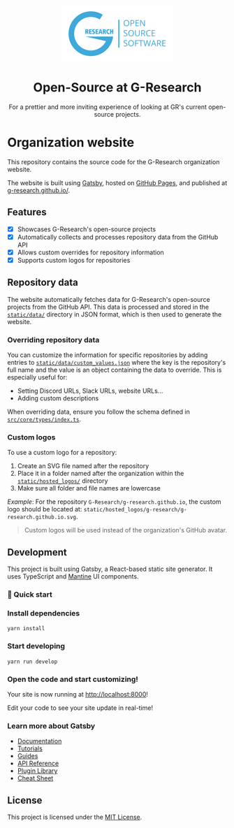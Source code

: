 <div align="center">
  <a href="https://g-research.github.io/">
    <img alt="G-Research" src="https://github.com/G-Research/brand/raw/main/logo/GR-OSS/logo.svg" height="128" />
  </a>
   <h1>Open-Source at G-Research</h1>
   <p>For a prettier and more inviting experience of looking at GR's current open-source projects.</p>
</div>

# Organization website

This repository contains the source code for the G-Research organization website.

The website is built using [Gatsby](https://www.gatsbyjs.com/), hosted on [GitHub Pages](https://pages.github.com/), and
published at [g-research.github.io/](https://g-research.github.io/).

## Features

-[x] Showcases G-Research's open-source projects
-[x] Automatically collects and processes repository data from the GitHub API
-[x] Allows custom overrides for repository information
-[x] Supports custom logos for repositories

## Repository data

The website automatically fetches data for G-Research's open-source projects from the GitHub API. This data is processed
and stored in the [`static/data/`](./static/data/) directory in JSON format, which is then used to generate the website.

### Overriding repository data

You can customize the information for specific repositories by adding entries
to [`static/data/custom_values.json`](./static/data/custom_values.json) where the key is the repository's full name and
the value is an object containing the data to override. This is especially useful for:

- Setting Discord URLs, Slack URLs, website URLs...
- Adding custom descriptions

When overriding data, ensure you follow the schema defined in [`src/core/types/index.ts`](./src/core/types/index.ts).

### Custom logos

To use a custom logo for a repository:

1. Create an SVG file named after the repository
2. Place it in a folder named after the organization within the [`static/hosted_logos/`](./static/hosted_logos/)
   directory
3. Make sure all folder and file names are lowercase

*Example*:
For the repository `G-Research/g-research.github.io`, the custom logo should be located
at: `static/hosted_logos/g-research/g-research.github.io.svg`.

> Custom logos will be used instead of the organization's GitHub avatar.

## Development

This project is built using Gatsby, a React-based static site generator. It uses TypeScript
and [Mantine](https://mantine.dev/) UI components.

### 🚀 Quick start

### Install dependencies

```shell
yarn install
```

### Start developing

```shell
yarn run develop
```

### Open the code and start customizing!

Your site is now running at [http://localhost:8000](http://localhost:8000)!

Edit your code to see your site update in real-time!

### Learn more about Gatsby

- [Documentation](https://www.gatsbyjs.com/docs/?utm_source=starter&utm_medium=readme&utm_campaign=minimal-starter-ts)
- [Tutorials](https://www.gatsbyjs.com/docs/tutorial/?utm_source=starter&utm_medium=readme&utm_campaign=minimal-starter-ts)
- [Guides](https://www.gatsbyjs.com/docs/how-to/?utm_source=starter&utm_medium=readme&utm_campaign=minimal-starter-ts)
- [API Reference](https://www.gatsbyjs.com/docs/api-reference/?utm_source=starter&utm_medium=readme&utm_campaign=minimal-starter-ts)
- [Plugin Library](https://www.gatsbyjs.com/plugins?utm_source=starter&utm_medium=readme&utm_campaign=minimal-starter-ts)
- [Cheat Sheet](https://www.gatsbyjs.com/docs/cheat-sheet/?utm_source=starter&utm_medium=readme&utm_campaign=minimal-starter-ts)

## License

This project is licensed under the [MIT License](./LICENSE).
